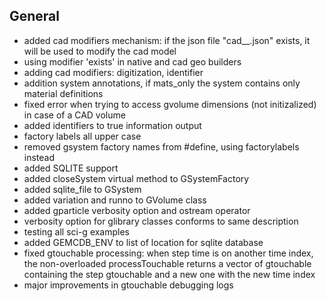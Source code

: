 ## General

- added cad modifiers mechanism: if the json file "cad__<variation>.json" exists, it will be used to modify the cad model
- using modifier 'exists' in native and cad geo builders
- adding cad modifiers: digitization, identifier
- addition system annotations, if mats_only the system contains only material definitions
- fixed error when trying to access gvolume dimensions (not initizalized) in case of a CAD volume 
- added identifiers to true information output
- factory labels all upper case
- removed gsystem factory names from #define, using factorylabels instead
- added SQLITE support
- added closeSystem virtual method to GSystemFactory
- added sqlite_file to GSystem
- added variation and runno to GVolume class
- added gparticle verbosity option and ostream operator
- verbosity option for glibrary classes conforms to same description
- testing all sci-g examples
- added GEMCDB_ENV to list of location for sqlite database
- fixed gtouchable processing: when step time is on another time index, the non-overloaded processTouchable returns 
  a vector of gtouchable containing the step gtouchable and a new one with the new time index 
- major improvements in gtouchable debugging logs
